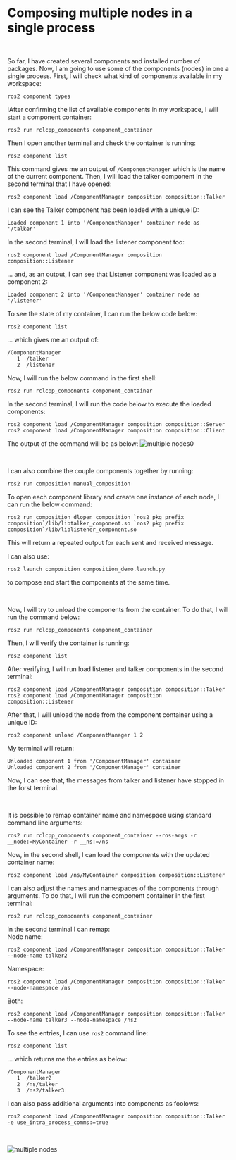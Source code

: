 # Composing multiple nodes in a single process
<br/>

So far, I have created several components and installed number of packages. Now, I am going to use some of the components (nodes) in one a single process. First, I will check what kind of components available in my workspace:
```
ros2 component types
```
IAfter confirming the list of available components in my workspace, I will start a component container:
```
ros2 run rclcpp_components component_container
```
Then I open another terminal and check the container is running:
```
ros2 component list
```
This command gives me an output of ```/ComponentManager``` which is the name of the current component. Then, I will load the talker component in the second terminal that I have opened:
```
ros2 component load /ComponentManager composition composition::Talker
```
I can see the Talker component has been loaded with a unique ID:
```
Loaded component 1 into '/ComponentManager' container node as '/talker'
```
In the second terminal, I will load the listener component too:
```
ros2 component load /ComponentManager composition composition::Listener
```
... and, as an output, I can see that Listener component was loaded as a component 2:
```
Loaded component 2 into '/ComponentManager' container node as '/listener'
```
To see the state of my container, I can run the below code below:
```
ros2 component list
```
... which gives me an output of:
```
/ComponentManager
   1  /talker
   2  /listener
```
Now, I will run the below command in the first shell:
```
ros2 run rclcpp_components component_container
```
In the second terminal, I will run the code below to execute the loaded components:
```
ros2 component load /ComponentManager composition composition::Server
ros2 component load /ComponentManager composition composition::Client
```
The output of the command will be as below:
![multiple nodes0](https://user-images.githubusercontent.com/90167023/196695332-f54316f2-1525-4466-8479-e4990fbdc2d1.png)

<br/>

I can also combine the couple components together by running:
```
ros2 run composition manual_composition
```
To open each component library and create one instance of each node, I can run the below command:
```
ros2 run composition dlopen_composition `ros2 pkg prefix composition`/lib/libtalker_component.so `ros2 pkg prefix composition`/lib/liblistener_component.so
```
This will return a repeated output for each sent and received message.
<br/>

I can also use:
```
ros2 launch composition composition_demo.launch.py
```
to compose and start the components at the same time.

<br/>

Now, I will try to unload the components from the container. To do that, I will run the command below:
```
ros2 run rclcpp_components component_container
```
Then, I will verify the container is running:
```
ros2 component list
```
After verifying, I will run load listener and talker components in the second terminal:
```
ros2 component load /ComponentManager composition composition::Talker
ros2 component load /ComponentManager composition composition::Listener
```
After that, I will unload the node from the component container using a unique ID:
```
ros2 component unload /ComponentManager 1 2
```
My terminal will return:
```
Unloaded component 1 from '/ComponentManager' container
Unloaded component 2 from '/ComponentManager' container
```
Now, I can see that, the messages from talker and listener have stopped in the forst terminal.

<br/>

It is possible to remap container name and namespace using standard command line arguments:
```
ros2 run rclcpp_components component_container --ros-args -r __node:=MyContainer -r __ns:=/ns
```
Now, in the second shell, I can load the components with the updated container name:
```
ros2 component load /ns/MyContainer composition composition::Listener
```
I can also adjust the names and namespaces of the components through arguments. To do that, I will run the component container in the first terminal:
```
ros2 run rclcpp_components component_container
```
In the second terminal I can remap: <br/>
Node name:
```
ros2 component load /ComponentManager composition composition::Talker --node-name talker2
```
Namespace:
```
ros2 component load /ComponentManager composition composition::Talker --node-namespace /ns
```
Both:
```
ros2 component load /ComponentManager composition composition::Talker --node-name talker3 --node-namespace /ns2
```
To see the entries, I can use ```ros2``` command line:
```
ros2 component list
```
... which returns me the entries as below:
```
/ComponentManager
   1  /talker2
   2  /ns/talker
   3  /ns2/talker3
```
I can also pass additional arguments into components as foolows:
```
ros2 component load /ComponentManager composition composition::Talker -e use_intra_process_comms:=true
```

<br/>

![multiple nodes](https://user-images.githubusercontent.com/90167023/196700462-e7725f5d-7bd1-463f-b04a-f70272f3f057.png)

